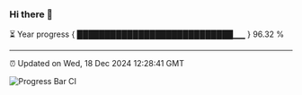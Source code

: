 ### Hi there 👋

⏳ Year progress { ████████████████████████████▁▁ } 96.32 %

---

⏰ Updated on Wed, 18 Dec 2024 12:28:41 GMT

![Progress Bar CI](https://github.com/liununu/liununu/workflows/Progress%20Bar%20CI/badge.svg)
